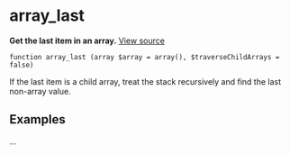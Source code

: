 
# array_last

**Get the last item in an array.** [View source](https://bitbucket.org/Eiskis/baseline.php/src/default/source/arrays/array_last.php)

	function array_last (array $array = array(), $traverseChildArrays = false)

If the last item is a child array, treat the stack recursively and find the last non-array value. 



## Examples

...

